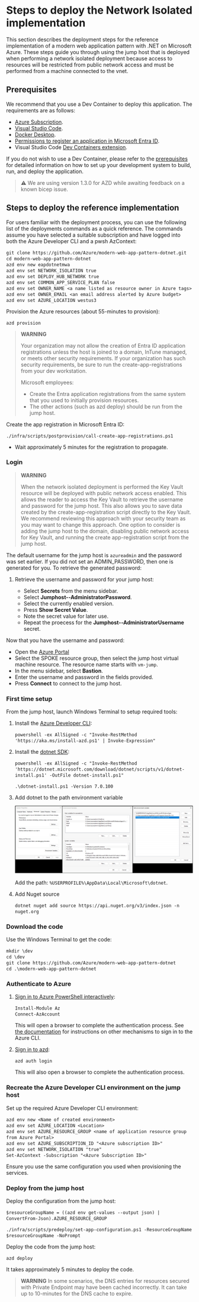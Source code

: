 # Steps to deploy the Network Isolated implementation
This section describes the deployment steps for the reference implementation of a modern web application pattern with .NET on Microsoft Azure. These steps guide you through using the jump host that is deployed when performing a network isolated deployment because access to resources will be restricted from public network access and must be performed from a machine connected to the vnet.

## Prerequisites

We recommend that you use a Dev Container to deploy this application.  The requirements are as follows:

- [Azure Subscription](https://azure.microsoft.com/pricing/member-offers/msdn-benefits-details/).
- [Visual Studio Code](https://code.visualstudio.com/).
- [Docker Desktop](https://www.docker.com/get-started/).
- [Permissions to register an application in Microsoft Entra ID](https://learn.microsoft.com/azure/active-directory/develop/quickstart-register-app).
- Visual Studio Code [Dev Containers extension](https://marketplace.visualstudio.com/items?itemName=ms-vscode-remote.remote-containers).

If you do not wish to use a Dev Container, please refer to the [prerequisites](prerequisites.md) for detailed information on how to set up your development system to build, run, and deploy the application.

> ⚠️ We are using version 1.3.0 for AZD while awaiting feedback on a known bicep issue.

## Steps to deploy the reference implementation

For users familiar with the deployment process, you can use the following list of the deployments commands as a quick reference. The commands assume you have selected a suitable subscription and have logged into both the Azure Developer CLI and a pwsh AzContext:

```shell
git clone https://github.com/Azure/modern-web-app-pattern-dotnet.git
cd modern-web-app-pattern-dotnet
azd env new eapdotnetmwa
azd env set NETWORK_ISOLATION true
azd env set DEPLOY_HUB_NETWORK true
azd env set COMMON_APP_SERVICE_PLAN false
azd env set OWNER_NAME <a name listed as resource owner in Azure tags>
azd env set OWNER_EMAIL <an email address alerted by Azure budget>
azd env set AZURE_LOCATION westus3
```

Provision the Azure resources (about 55-minutes to provision):

```shell
azd provision
```

> **WARNING**
>
> Your organization may not allow the creation of Entra ID application registrations unless the host is joined
> to a domain, InTune managed, or meets other security requirements.  If your organization has such security
> requirements, be sure to run the create-app-registrations from your dev workstation.
>
> Microsoft employees:
>
> - Create the Entra application registrations from the same system that you used to initially provision resources.
> - The other actions (such as azd deploy) should be run from the jump host.

Create the app registration in Microsoft Entra ID:

```shell
./infra/scripts/postprovision/call-create-app-registrations.ps1
```
- Wait approximately 5 minutes for the registration to propagate.

### Login

> **WARNING**
>
> When the network isolated deployment is performed the Key Vault resource will be deployed with public network access enabled. This allows the reader to access the Key Vault to retrieve the username and password for the jump host. This also allows you to save data created by the create-app-registration script directly to the Key Vault. We recommend reviewing this approach with your security team as you may want to change this approach. One option to consider is adding the jump host to the domain, disabling public network access for Key Vault, and running the create app-registration script from the jump host.

The default username for the jump host is `azureadmin` and the password was set earlier. If you did not set an ADMIN_PASSWORD, then one is generated for you.  To retrieve the generated password:

1. Retrieve the username and password for your jump host:

    - Select **Secrets** from the menu sidebar.
    - Select **Jumphost--AdministratorPassword**.
    - Select the currently enabled version.
    - Press **Show Secret Value**.
    - Note the secret value for later use.
    - Repeat the proecess for the **Jumphost--AdministratorUsername** secret.

Now that you have the username and password:

- Open the [Azure Portal](https://portal.azure.com)
- Select the SPOKE resource group, then select the jump host virtual machine resource.  The resource name starts with `vm-jump`.
- In the menu sidebar, select **Bastion**.
- Enter the username and password in the fields provided.
- Press **Connect** to connect to the jump host.


### First time setup

From the jump host, launch Windows Terminal to setup required tools:

1. Install the [Azure Developer CLI](https://learn.microsoft.com/azure/developer/azure-developer-cli/install-azd):

    ```shell
    powershell -ex AllSigned -c "Invoke-RestMethod 'https://aka.ms/install-azd.ps1' | Invoke-Expression"
    ```

1. Install the [dotnet SDK](https://learn.microsoft.com/dotnet/core/tools/dotnet-install-script):

    ```shell
    powershell -ex AllSigned -c "Invoke-RestMethod 'https://dotnet.microsoft.com/download/dotnet/scripts/v1/dotnet-install.ps1' -OutFile dotnet-install.ps1"
    ```

    ```shell
    .\dotnet-install.ps1 -Version 7.0.100
    ```

1. Add dotnet to the path environment variable

    ![#Add dotnet to the path variable](./docs/images/jumphost-path-setup.png)

    Add the path: `%USERPROFILE%\AppData\Local\Microsoft\dotnet`.

1. Add Nuget source

    ```shell
    dotnet nuget add source https://api.nuget.org/v3/index.json -n nuget.org
    ```

### Download the code

Use the Windows Terminal to get the code:

```shell
mkdir \dev
cd \dev
git clone https://github.com/Azure/modern-web-app-pattern-dotnet
cd .\modern-web-app-pattern-dotnet
```

### Authenticate to Azure

1. [Sign in to Azure PowerShell interactively](https://learn.microsoft.com/powershell/azure/authenticate-interactive):

    ```pwsh
    Install-Module Az
    Connect-AzAccount
    ```

    This will open a browser to complete the authentication process.  See [the documentation](https://learn.microsoft.com/cli/azure/authenticate-azure-cli) for instructions on other mechanisms to sign in to the Azure CLI.

1. [Sign in to azd](https://learn.microsoft.com/azure/developer/azure-developer-cli/reference#azd-auth-login):

    ```shell
    azd auth login
    ```

    This will also open a browser to complete the authentication process.

### Recreate the Azure Developer CLI environment on the jump host

Set up the required Azure Developer CLI environment:

```shell
azd env new <Name of created environment>
azd env set AZURE_LOCATION <Location>
azd env set AZURE_RESOURCE_GROUP <name of application resource group from Azure Portal>
azd env set AZURE_SUBSCRIPTION_ID "<Azure subscription ID>"
azd env set NETWORK_ISOLATION "true"
Set-AzContext -Subscription "<Azure Subscription ID>"
```

Ensure you use the same configuration you used when provisioning the services.

### Deploy from the jump host

Deploy the configuration from the jump host:

```shell
$resourceGroupName = ((azd env get-values --output json) | ConvertFrom-Json).AZURE_RESOURCE_GROUP
```

```shell
./infra/scripts/predeploy/set-app-configuration.ps1 -ResourceGroupName $resourceGroupName -NoPrompt
```

Deploy the code from the jump host:

```shell
azd deploy
```

It takes approximately 5 minutes to deploy the code.

> **WARNING**
> In some scenarios, the DNS entries for resources secured with Private Endpoint may have been cached incorrectly. It can take up to 10-minutes for the DNS cache to expire.